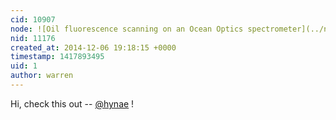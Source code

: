 ```yaml
---
cid: 10907
node: ![Oil fluorescence scanning on an Ocean Optics spectrometer](../notes/warren/09-23-2014/oil-fluorescence-scanning-on-an-ocean-optics-spectrometer)
nid: 11176
created_at: 2014-12-06 19:18:15 +0000
timestamp: 1417893495
uid: 1
author: warren
---
```


Hi, check this out -- [@hynae](/profile/hynae) !